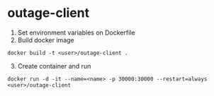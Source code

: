 # outage-client

1. Set environment variables on Dockerfile
2. Build docker image

`docker build -t <user>/outage-client .`

3. Create container and run

`docker run -d -it --name=<name> -p 30000:30000 --restart=always <user>/outage-client
`
